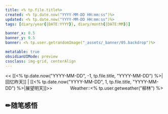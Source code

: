 ```yaml
---
title: <% tp.file.title%>
created: <% tp.date.now("YYYY-MM-DD HH:mm:ss")%>
updated: <% tp.date.now("YYYY-MM-DD HH:mm:ss")%>
tags: [diary/year{{DATE:YYYY}}, diary/month{{DATE:MM}}]

banner_x: 0.5
banner_y: 0.5
banner: <% tp.user.getrandomImage("_assets/_banner/05.backdrop")%>

metatable: true
obsidianUIMode: preview
cssclass: img-grid, centerAlign
---
```


<< [[<% tp.date.now("YYYY-MM-DD", -1, tp.file.title, "YYYY-MM-DD") %>|回忆昨天]] | [[<% tp.date.now("YYYY-MM-DD", 1, tp.file.title, "YYYY-MM-DD") %>|展望明天]]>>　　　　Weather::<% tp.user.getweather("柳林") %>
## ✏随笔感悟
